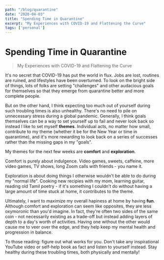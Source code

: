 ```yaml
---
path: "/blog/quarantine"
date: "2020-04-03"
title: "Spending Time in Quarantine"
excerpt: "My Experiences with COVID-19 and Flattening the Curve"
tags: ['personal']
---
```


# Spending Time in Quarantine
> My Experiences with COVID-19 and Flattening the Curve

It's no secret that COVID-19 has put the world in flux. Jobs are lost, routines are ruined, and lifestyles have been overturned. To look on the bright side of things, lots of folks are setting "challenges" and other audacious goals for themselves so that they emerge from quarantine better and more complete people. 

But on the other hand, I think expecting too much out of yourself during such troubling times is also unhealthy. There's no need to pile on unnecessary stress during a global pandemic. Generally, I think goals themselves can  be a way to set yourself up to fail and never look back so instead I like to set myself **themes**. Individual acts, no matter how small, contribute to my theme (whether it be for the New Year or time in quarantime), and it's more rewarding to look back on a series of successes rather than the missing gaps in my "goals".

My themes for the next few weeks are **comfort** and **exploration**.

Comfort is purely about indulgence. Video games, sweets, caffeine, more video games, TV shows, long Zoom calls with friends - you name it.

Exploration is about doing things I otherwise wouldn't be able to do during my "normal life". Cooking new recipies with my mom, learning guitar, reading old Tamil poetry - if it's something I couldn't do without having a large amount of time stuck at home, it contributes to the theme.

Ultimately, I want to maximize my overall hapiness at home by having **fun**. Although comfort and exploration can seem like opposites, they are less oxymoronic than you'd imagine. In fact, they're often two sides of the same coin - not necessarily existing as a trade-off but instead adding layers of depth to a day's worth of activities. Having one without the other would cause me to veer over the edge, and they help keep my mental health and progression in balance.

To those reading: figure out what works for you. Don't take any inspirational YouTube video or self-help book as fact and listen to yourself instead. Stay healthy during these troubling times, both physically and mentally!